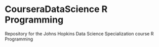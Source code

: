 # CourseraDataScience R Programming
Repository for the Johns Hopkins Data Science Specialization course R Programming
